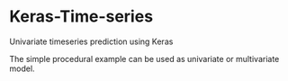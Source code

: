 # Keras-Time-series
Univariate timeseries prediction using Keras

The simple procedural example can be used as univariate or multivariate model.
